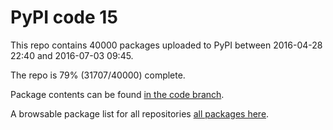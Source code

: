 # PyPI code 15

This repo contains 40000 packages uploaded to PyPI between 
2016-04-28 22:40 and 2016-07-03 09:45.

The repo is 79% (31707/40000) complete.

Package contents can be found [in the code branch](https://github.com/pypi-data/pypi-mirror-15/tree/code/packages).

A browsable package list for all repositories [all packages here](https://pypi-data.github.io/website/repositories/pypi-mirror-15).


